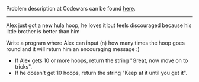 Problem description at Codewars can be found
[here](https://www.codewars.com/kata/55cb632c1a5d7b3ad0000145/train/python).

-------------

Alex just got a new hula hoop, he loves it but feels discouraged because his little brother is
better than him
<br>

Write a program where Alex can input (n) how many times the hoop goes round and it will return him
an encouraging message :)
* If Alex gets 10 or more hoops, return the string "Great, now move on to tricks".
* If he doesn't get 10 hoops, return the string "Keep at it until you get it".
